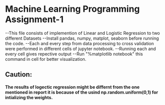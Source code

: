 # Machine Learning Programming Assignment-1
--This file consists of implemention of Linear and Logistic Regression to two  different Datasets
--Install pandas, numpy, matplot, seaborn before running the code.
--Each and every step from data processing to cross validation were performed in different cells of jupyter notebook.
--Running each and every cell gives repective output
--Run "%matplotlib notebook" this command in cell for better visualization.
## Caution: 
#### The results of logectic regression might be differnt from the one mentioned in report it is because of the usind np.random.uniform(0,1) for intializing the weights.
